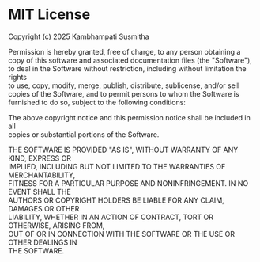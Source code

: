 # MIT License

Copyright (c) 2025 Kambhampati Susmitha

Permission is hereby granted, free of charge, to any person obtaining a copy
of this software and associated documentation files (the "Software"), to deal
in the Software without restriction, including without limitation the rights  
to use, copy, modify, merge, publish, distribute, sublicense, and/or sell      
copies of the Software, and to permit persons to whom the Software is         
furnished to do so, subject to the following conditions:

The above copyright notice and this permission notice shall be included in all  
copies or substantial portions of the Software.

THE SOFTWARE IS PROVIDED "AS IS", WITHOUT WARRANTY OF ANY KIND, EXPRESS OR    
IMPLIED, INCLUDING BUT NOT LIMITED TO THE WARRANTIES OF MERCHANTABILITY,      
FITNESS FOR A PARTICULAR PURPOSE AND NONINFRINGEMENT. IN NO EVENT SHALL THE    
AUTHORS OR COPYRIGHT HOLDERS BE LIABLE FOR ANY CLAIM, DAMAGES OR OTHER        
LIABILITY, WHETHER IN AN ACTION OF CONTRACT, TORT OR OTHERWISE, ARISING FROM,  
OUT OF OR IN CONNECTION WITH THE SOFTWARE OR THE USE OR OTHER DEALINGS IN      
THE SOFTWARE.
